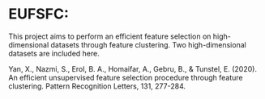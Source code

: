 # EUFSFC:
 
This project aims to perform an efficient feature selection on high-dimensional datasets through feature clustering. Two high-dimensional datasets are included here.

Yan, X., Nazmi, S., Erol, B. A., Homaifar, A., Gebru, B., & Tunstel, E. (2020). An efficient unsupervised feature selection procedure through feature clustering. Pattern Recognition Letters, 131, 277-284.
